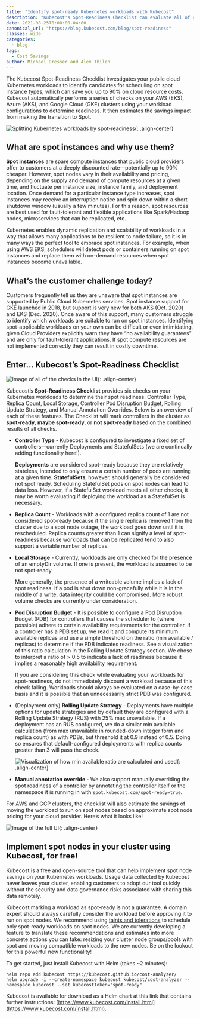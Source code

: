 ```yaml
---
title: "Identify spot-ready Kubernetes workloads with Kubecost"
description: "Kubecost's Spot-Readiness Checklist can evaluate all of your Kubernetes workloads for readiness to run on spot nodes, potentially saving up to 90%!"
date: 2021-08-25T8:00:00-04:00
canonical_url: "https://blog.kubecost.com/blog/spot-readiness"
classes: wide
categories:
  - blog
tags:
  - Cost Savings
author: Michael Dresser and Alex Thilen
---
```


The Kubecost Spot-Readiness Checklist investigates your public cloud Kubernetes workloads to identify candidates for scheduling on spot instance types, which can save you up to 90% on cloud resource costs. Kubecost automatically performs a series of checks on your AWS (EKS), Azure (AKS), and Google Cloud (GKE) clusters using your workload configurations to determine readiness. It then estimates the savings impact from making the transition to Spot.

![Splitting Kubernetes workloads by spot-readiness](/assets/images/spot-readiness-split.png){: .align-center}
 
## What are spot instances and why use them?
**Spot instances** are spare compute instances that public cloud providers offer to customers at a deeply discounted rate—potentially up to 90% cheaper. However, spot nodes vary in their availability and pricing, depending on the supply and demand of compute resources at a given time, and fluctuate per instance size, instance family, and deployment location. Once demand for a particular instance type increases, spot instances may receive an interruption notice and spin down within a short shutdown window (usually a few minutes). For this reason, spot resources are best used for fault-tolerant and flexible applications like Spark/Hadoop nodes, microservices that can be replicated, etc.
 
Kubernetes enables dynamic replication and scalability of workloads in a way that allows many applications to be resilient to node failure, so it is in many ways the perfect tool to embrace spot instances. For example, when using AWS EKS, schedulers will detect pods or containers running on spot instances and replace them with on-demand resources when spot instances become unavailable.
 
## What’s the customer challenge today?

Customers frequently tell us they are unaware that spot instances are supported by Public Cloud Kubernetes services. Spot instance support for GKE launched in 2018, but support is very new for both AKS (Oct. 2020) and EKS (Dec. 2020). Once aware of this support, many customers struggle to identify which workloads are suitable to run on spot instances. Identifying spot-applicable workloads on your own can be difficult or even intimidating, given Cloud Providers explicitly warn they have “no availability guarantees” and are only for fault-tolerant applications. If spot compute resources are not implemented correctly they can result in costly downtime.
 
## Enter… Kubecost’s Spot-Readiness Checklist

![Image of all of the checks in the UI](/assets/images/spot-readiness-checks.png){: .align-center}

Kubecost’s **Spot-Readiness Checklist** provides six checks on your Kubernetes workloads to determine their spot readiness: Controller Type, Replica Count, Local Storage, Controller Pod Disruption Budget, Rolling Update Strategy, and Manual Annotation Overrides. Below is an overview of each of these features. The Checklist will mark controllers in the cluster as **spot-ready**, **maybe spot-ready**, or **not spot-ready** based on the combined results of all checks. 

 
- **Controller Type** - Kubecost is configured to investigate a fixed set of controllers—currently Deployments and StatefulSets (we are continually adding functionality here!).

  **Deployments** are considered spot-ready because they are relatively stateless, intended to only ensure a certain number of pods are running at a given time. **StatefulSets**, however, should generally be considered not spot ready. Scheduling StatefulSet pods on spot nodes can lead to data loss. However, if a StatefulSet workload meets all other checks, it may be worth evaluating if deploying the workload as a StatefulSet is necessary.

- **Replica Count** - Workloads with a configured replica count of 1 are not considered spot-ready because if the single replica is removed from the cluster due to a spot node outage, the workload goes down until it is rescheduled. Replica counts greater than 1 can signify a level of spot-readiness because workloads that can be replicated tend to also support a variable number of replicas.

- **Local Storage** - Currently, workloads are only checked for the presence of an emptyDir volume. If one is present, the workload is assumed to be not spot-ready.

  More generally, the presence of a writeable volume implies a lack of spot readiness. If a pod is shut down non-gracefully while it is in the middle of a write, data integrity could be compromised. More robust volume checks are currently under consideration.

- **Pod Disruption Budget** - It is possible to configure a Pod Disruption Budget (PDB) for controllers that causes the scheduler to (where possible) adhere to certain availability requirements for the controller. If a controller has a PDB set up, we read it and compute its minimum available replicas and use a simple threshold on the ratio (min available / replicas) to determine if the PDB indicates readiness. See a visualization of this ratio calculation in the Rolling Update Strategy section. We chose to interpret a ratio of > 0.5 to indicate a lack of readiness because it implies a reasonably high availability requirement.

  If you are considering this check while evaluating your workloads for spot-readiness, do not immediately discount a workload because of this check failing. Workloads should always be evaluated on a case-by-case basis and it is possible that an unnecessarily strict PDB was configured.

- (Deployment only) **Rolling Update Strategy** - Deployments have multiple options for update strategies and by default they are configured with a Rolling Update Strategy (RUS) with 25% max unavailable. If a deployment has an RUS configured, we do a similar min available calculation (from max unavailable in rounded-down integer form and replica count) as with PDBs, but threshold it at 0.9 instead of 0.5. Doing so ensures that default-configured deployments with replica counts greater than 3 will pass the check.

  ![Visualization of how min available ratio are calculated and used](/assets/images/spot-readiness-pdb.png){: .align-center}

- **Manual annotation override** - We also support manually overriding the spot readiness of a controller by annotating the controller itself or the namespace it is running in with `spot.kubecost.com/spot-ready=true`.
 
For AWS and GCP clusters, the checklist will also estimate the savings of moving the workload to run on spot nodes based on approximate spot node pricing for your cloud provider. Here’s what it looks like!

![Image of the full UI](/assets/images/spot-readiness-full.png){: .align-center}


## Implement spot nodes in your cluster using Kubecost, for free!
Kubecost is a free and open-source tool that can help implement spot node savings on your Kubernetes workloads. Usage data collected by Kubecost never leaves your cluster, enabling customers to adopt our tool quickly without the security and data governance risks associated with sharing this data remotely.

Kubecost marking a workload as spot-ready is not a guarantee. A domain expert should always carefully consider the workload before approving it to run on spot nodes. We recommend using [taints and tolerations](https://kubernetes.io/docs/concepts/scheduling-eviction/taint-and-toleration/) to schedule only spot-ready workloads on spot nodes. We are currently developing a feature to translate these recommendations and estimates into more concrete actions you can take: resizing your cluster node groups/pools with spot and moving compatible workloads to the new nodes. Be on the lookout for this powerful new functionality!

To get started, just install Kubecost with Helm (takes ~2 minutes):
```
helm repo add kubecost https://kubecost.github.io/cost-analyzer/
helm upgrade -i --create-namespace kubecost kubecost/cost-analyzer --namespace kubecost --set kubecostToken="spot-ready"
```
 
Kubecost is available for download as a Helm chart at this link that contains further instructions: [https://www.kubecost.com/install.html](https://www.kubecost.com/install.html).
